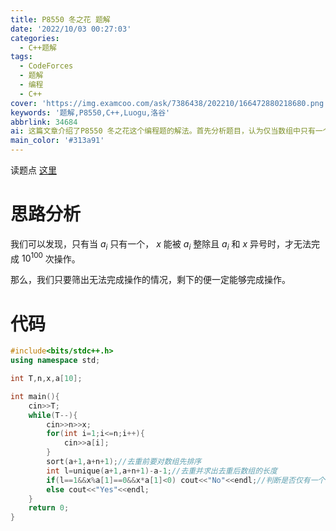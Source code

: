 ```yaml
---
title: P8550 冬之花 题解
date: '2022/10/03 00:27:03'
categories:
  - C++题解
tags:
  - CodeForces
  - 题解
  - 编程
  - C++
cover: 'https://img.examcoo.com/ask/7386438/202210/166472880218680.png'
keywords: '题解,P8550,C++,Luogu,洛谷'
abbrlink: 34684
ai: 这篇文章介绍了P8550 冬之花这个编程题的解法。首先分析题目，认为仅当数组中只有一个元素，且这个元素能整除给定的x值，并且它们异号时，才无法完成指定的操作次数。接着，文章通过C++语言提供了一个解题代码，该代码首先读入测试案例数量和相应的输入数据，对数组进行排序和去重操作，最后根据之前的分析判断是否能完成操作，并输出相应结果。
main_color: '#313a91'
---
```


读题点 [这里](https://www.luogu.com.cn/problem/P8550)

# 思路分析

我们可以发现，只有当 $a_{i}$ 只有一个， $x$ 能被 $a_{i}$ 整除且 $a_{i}$ 和 $x$ 异号时，才无法完成 $10^{100}$ 次操作。

那么，我们只要筛出无法完成操作的情况，剩下的便一定能够完成操作。

# 代码

```C++
#include<bits/stdc++.h>
using namespace std;

int T,n,x,a[10];

int main(){
	cin>>T;
	while(T--){
		cin>>n>>x;
		for(int i=1;i<=n;i++){
			cin>>a[i];
		}
		sort(a+1,a+n+1);//去重前要对数组先排序
		int l=unique(a+1,a+n+1)-a-1;//去重并求出去重后数组的长度
		if(l==1&&x%a[1]==0&&x*a[1]<0) cout<<"No"<<endl;//判断是否仅有一个ai，x能被ai整除且x和ai异号
		else cout<<"Yes"<<endl;
	}
	return 0;
} 
```
